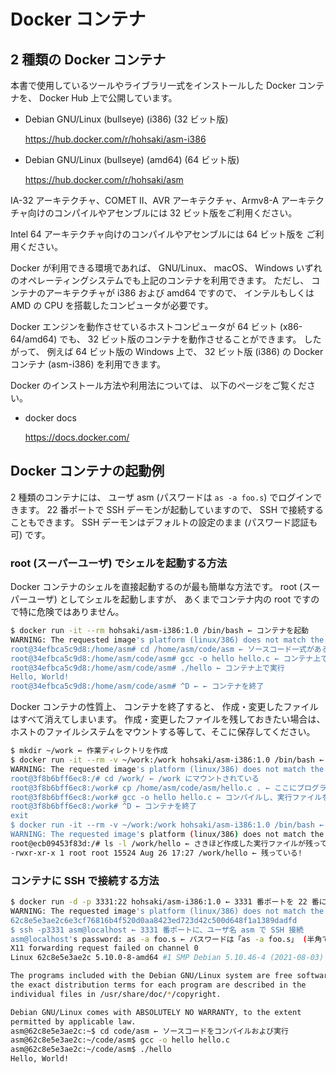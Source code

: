 # Docker コンテナ

## 2 種類の Docker コンテナ

本書で使用しているツールやライブラリ一式をインストールした Docker コンテナを、
Docker Hub 上で公開しています。

- Debian GNU/Linux (bullseye) (i386) (32 ビット版)

    https://hub.docker.com/r/hohsaki/asm-i386

- Debian GNU/Linux (bullseye) (amd64) (64 ビット版)

    https://hub.docker.com/r/hohsaki/asm

IA-32 アーキテクチャ、COMET II、AVR アーキテクチャ、Armv8-A アーキテク
チャ向けのコンパイルやアセンブルには 32 ビット版をご利用ください。

Intel 64 アーキテクチャ向けのコンパイルやアセンブルには 64 ビット版を
ご利用ください。

Docker が利用できる環境であれば、
GNU/Linux、
macOS、
Windows いずれのオペレーティングシステムでも上記のコンテナを利用できます。
ただし、
コンテナのアーキテクチャが i386 および amd64 ですので、
インテルもしくは AMD の CPU を搭載したコンピュータが必要です。

Docker エンジンを動作させているホストコンピュータが 64 ビット (x86-64/amd64) でも、
32 ビット版のコンテナを動作させることができます。
したがって、
例えば 64 ビット版の Windows 上で、
32 ビット版 (i386) の Docker コンテナ (asm-i386) を利用できます。

Docker のインストール方法や利用法については、
以下のページをご覧ください。

- docker docs

    https://docs.docker.com/

## Docker コンテナの起動例

2 種類のコンテナには、
ユーザ asm (パスワードは `as -a foo.s`) でログインできます。
 22 番ポートで SSH デーモンが起動していますので、
SSH で接続することもできます。
 SSH デーモンはデフォルトの設定のまま (パスワード認証も可) です。

### root (スーパーユーザ) でシェルを起動する方法

Docker コンテナのシェルを直接起動するのが最も簡単な方法です。
 root (スーパーユーザ) としてシェルを起動しますが、
あくまでコンテナ内の root ですので特に危険ではありません。

```sh
$ docker run -it --rm hohsaki/asm-i386:1.0 /bin/bash ← コンテナを起動
WARNING: The requested image's platform (linux/386) does not match the detected host platform (linux/amd64) and no specific platform was requested
root@34efbca5c9d8:/home/asm# cd /home/asm/code/asm ← ソースコード一式がある
root@34efbca5c9d8:/home/asm/code/asm# gcc -o hello hello.c ← コンテナ上でコンパイル
root@34efbca5c9d8:/home/asm/code/asm# ./hello ← コンテナ上で実行
Hello, World!
root@34efbca5c9d8:/home/asm/code/asm# ^D ← ← コンテナを終了
```

Docker コンテナの性質上、
コンテナを終了すると、
作成・変更したファイルはすべて消えてしまいます。
作成・変更したファイルを残しておきたい場合は、
ホストのファイルシステムをマウントする等して、そこに保存してください。

```sh
$ mkdir ~/work ← 作業ディレクトリを作成
$ docker run -it --rm -v ~/work:/work hohsaki/asm-i386:1.0 /bin/bash ← 作業ディレクトリをマウント
WARNING: The requested image's platform (linux/386) does not match the detected host platform (linux/amd64) and no specific platform was requested
root@3f8b6bff6ec8:/# cd /work/ ← /work にマウントされている
root@3f8b6bff6ec8:/work# cp /home/asm/code/asm/hello.c . ← ここにプログラムをコピー
root@3f8b6bff6ec8:/work# gcc -o hello hello.c ← コンパイルし、実行ファイルを生成
root@3f8b6bff6ec8:/work# ^D ← コンテナを終了
exit
$ docker run -it --rm -v ~/work:/work hohsaki/asm-i386:1.0 /bin/bash ← コンテナを再起動
WARNING: The requested image's platform (linux/386) does not match the detected host platform (linux/amd64) and no specific platform was requested
root@ecb09453f83d:/# ls -l /work/hello ← さきほど作成した実行ファイルが残っているか?
-rwxr-xr-x 1 root root 15524 Aug 26 17:27 /work/hello ← 残っている!
```

### コンテナに SSH で接続する方法

```sh
$ docker run -d -p 3331:22 hohsaki/asm-i386:1.0 ← 3331 番ポートを 22 番にリダイレクトし、デーモンとして起動
WARNING: The requested image's platform (linux/386) does not match the detected host platform (linux/amd64) and no specific platform was requested
62c8e5e3ae2c6e3cf76816b4f520d0aa8423ed723d42c500d648f1a1389dadfd
$ ssh -p3331 asm@localhost ← 3331 番ポートに、ユーザ名 asm で SSH 接続
asm@localhost's password: as -a foo.s ← パスワードは「as -a foo.s」 (半角で 11 文字)
X11 forwarding request failed on channel 0
Linux 62c8e5e3ae2c 5.10.0-8-amd64 #1 SMP Debian 5.10.46-4 (2021-08-03) x86_64

The programs included with the Debian GNU/Linux system are free software;
the exact distribution terms for each program are described in the
individual files in /usr/share/doc/*/copyright.

Debian GNU/Linux comes with ABSOLUTELY NO WARRANTY, to the extent
permitted by applicable law.
asm@62c8e5e3ae2c:~$ cd code/asm ← ソースコードをコンパイルおよび実行
asm@62c8e5e3ae2c:~/code/asm$ gcc -o hello hello.c 
asm@62c8e5e3ae2c:~/code/asm$ ./hello 
Hello, World!
```
